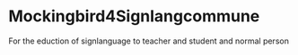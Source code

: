 # Mockingbird4Signlangcommune
For the eduction of signlanguage to teacher and student and normal person
